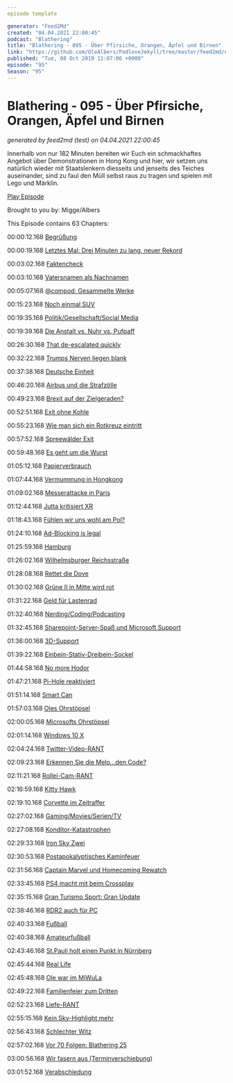 ```yaml
---
episode template

generator: "Feed2Md"
created: "04.04.2021 22:00:45"
podcast: "Blathering"
title: "Blathering - 095 - Über Pfirsiche, Orangen, Äpfel und Birnen"
link: "https://github.com/OleAlbers/PodloveJekyll/tree/master/feed2md/example/export/seasons/4/2019/10/Blathering - 095 - Über Pfirsiche, Orangen, Äpfel und Birnen.md"
published: "Tue, 08 Oct 2019 11:07:06 +0000"
episode: "95"
Season: "95"
---
```


# Blathering - 095 - Über Pfirsiche, Orangen, Äpfel und Birnen
_generated by feed2md (test) on 04.04.2021 22:00:45_

Innerhalb von nur 182 Minuten bereiten wir Euch ein schmackhaftes Angebot über Demonstrationen in Hong Kong und hier, wir setzen uns natürlich wieder mit Staatslenkern diesseits und jenseits des Teiches auseinander, sind zu faul den Müll selbst raus zu tragen und spielen mit Lego und Märklin.

[Play Episode](https://www.blathering.de/podlove/file/963/s/feed/c/mp3/blathering_095.mp3)

Brought to you by: Migge/Albers

This Episode contains 63 Chapters:


00:00:12.168 [Begrüßung]()

00:00:19.168 [Letztes Mal: Drei Minuten zu lang, neuer Rekord](https://auphonic.com/donate_credits?user=blathering)

00:03:02.168 [Faktencheck]()

00:03:10.168 [Vatersnamen als Nachnamen](https://de.wikipedia.org/wiki/Nordgermanischer_Personenname#Vatersnamen_als_Nachnamen)

00:05:07.168 [@compod: Gesammelte Werke](https://twitter.com/search?q=(from%3Acompod)%20(%40blathering_pod)%20until%3A2019-10-08%20since%3A2019-10-03&src=typed_query&f=live)

00:15:23.168 [Noch einmal SUV](https://www.adac.de/rund-ums-fahrzeug/auto-kaufen-verkaufen/kauftipps/suv-standardmodell-vergleich/)

00:19:35.168 [Politik/Gesellschaft/Social Media]()

00:19:39.168 [Die Anstalt vs. Nuhr vs. Pufpaff](https://mediathekviewweb.de/#query=Sebastian%20Pufpaff%20Wir%20nach)

00:26:30.168 [That de-escalated quickly](https://www.spiegel.de/wirtschaft/soziales/klimapaket-regierung-schwaecht-klimaschutzziele-deutlich-ab-a-1290254.html)

00:32:22.168 [Trumps Nerven liegen blank](https://taz.de/Donald-Trump-flippt-aus/!5628031/)

00:37:38.168 [Deutsche Einheit](https://www.t-online.de/nachrichten/wissen/geschichte/id_86519890/ddr-historiker-stefan-wolle-heutige-meckerstimmung-ist-ein-ddr-relikt-.html)

00:46:20.168 [Airbus und die Strafzölle](https://www.tagesschau.de/wirtschaft/usa-eu-strafzoelle-airbus-103.html)

00:49:23.168 [Brexit auf der Zielgeraden?](https://www.spiegel.de/politik/ausland/brexit-abkommen-eu-gibt-grossbritannien-noch-eine-woche-a-1290270.html)

00:52:51.168 [Exit ohne Kohle](https://taz.de/Aussteigerprogramm-fuer-Nazis/!5631129/)

00:55:23.168 [Wie man sich ein Rotkreuz eintritt](https://twitter.com/a79ac1/status/1180459329826295808)

00:57:52.168 [Spreewälder Exit](https://www.n-tv.de/politik/Hirse-Boykott-erzuernt-AfD-und-Anhaenger-article21312929.html)

00:59:48.168 [Es geht um die Wurst](https://www.sueddeutsche.de/panorama/wurst-skandal-listerien-1.4630446)

01:05:12.168 [Papierverbrauch](https://www.zdf.de/nachrichten/heute/spitzenreiter-unter-g20-laendern-deutsche-verbrauchen-viel-papier-100.html)

01:07:44.168 [Vermummung in Hongkong](https://www.tagesschau.de/ausland/hongkong-979.html)

01:09:02.168 [Messerattacke in Paris](https://www.derstandard.at/story/2000109545478/frankreich-will-nach-messerattacke-staerker-gegen-radikalisierung-vorgehen?ref=rss)

01:12:44.168 [Jutta kritisiert XR](https://logbuch-netzpolitik.de/lnp315-rebellionstinder)

01:18:43.168 [Fühlen wir uns wohl am Pol?](https://twitter.com/roddi/status/1174719432469504000)

01:24:10.168 [Ad-Blocking is legal](https://eyeo.com/verfassungsgericht_starkt-_adblocking/)

01:25:59.168 [Hamburg]()

01:26:02.168 [Wilhelmsburger Reichsstraße](https://www.ndr.de/nachrichten/hamburg/Wilhelmsburg-Neue-B75-fuer-Verkehr-freigegeben,reichsstrasse158.html)

01:28:08.168 [Rettet die Dove](https://www.hamburg1.de/nachrichten/42358/Bootsdemo_zur_Erhaltung_der_Dove_Elbe.html)

01:30:02.168 [Grüne II in Mitte wird rot](https://www.hamburg1.de/nachrichten/42324/Gruene_2_Fraktion_wechselt_zur_SPD.html)

01:31:22.168 [Geld für Lastenrad](https://www.hamburg1.de/nachrichten/42349/Neues_Foerderprogramm_fuer_Lastenraeder.html)

01:32:40.168 [Nerding/Coding/Podcasting]()

01:32:45.168 [Sharepoint-Server-Spaß und Microsoft Support]()

01:36:00.168 [3D-Support](https://twitter.com/schaarsen/status/1179857550361141248)

01:39:22.168 [Einbein-Stativ-Dreibein-Sockel](https://www.amazon.de/St%C3%A4nder-Einbeinstativ-Unterst%C3%BCtzung-Standfu%C3%9F-Camcorder/dp/B011XYKVF0)

01:44:58.168 [No more Hodor](https://www.heise.de/newsticker/meldung/Smarter-Tueroeffner-Nello-Ab-18-Oktober-ohne-Funktion-4545084.html)

01:47:21.168 [Pi-Hole reaktiviert](https://twitter.com/stammtischphilo/status/1180524244993753089)

01:51:14.168 [Smart Can](https://gizmodo.com/this-self-driving-garbage-can-remembers-to-take-the-tra-1838621440)

01:57:03.168 [Oles Ohrstöpsel](https://twitter.com/stammtischphilo/status/1180419445954678784)

02:00:05.168 [Microsofts Ohrstöpsel](https://www.golem.de/news/surface-earbuds-microsofts-ohrstoepsel-steuern-powerpoint-praesentationen-1910-144252.html)

02:01:14.168 [Windows 10 X](https://www.zdnet.de/88370581/windows-10-x-microsoft-stellt-betriebssystem-fuer-dual-screen-tablets-vor/)

02:04:24.168 [Twitter-Video-RANT](https://twitter.com/tmigge/status/1180431258775703557)

02:09:23.168 [Erkennen Sie die Melo...den Code?](https://twitter.com/stammtischphilo/status/1180746949768679425)

02:11:21.168 [Rollei-Cam-RANT](https://www.hubit.de/ueber-180-000-webcams-mit-kritischer-sicherheitsluecke/)

02:16:59.168 [Kitty Hawk](https://www.golem.de/news/heaviside-kitty-hawk-stellt-neues-elektroflugzeug-vor-1910-144264.html)

02:19:10.168 [Corvette im Zeitraffer](https://twitter.com/tmigge/status/1180857019085082625)

02:27:02.168 [Gaming/Movies/Serien/TV]()

02:27:08.168 [Konditor-Katastrophen](https://www.youtube.com/watch?v=pb7CBZ952zs)

02:29:33.168 [Iron Sky Zwei](https://de.wikipedia.org/wiki/Iron_Sky:_The_Coming_Race)

02:30:53.168 [Postapokalyptisches Kaminfeuer](https://twitter.com/stammtischphilo/status/1180443828349747201)

02:31:56.168 [Captain Marvel und Homecoming Rewatch](https://www.youtube.com/watch?v=NbtWURTG1ys)

02:33:45.168 [PS4 macht mit beim Crossplay](https://www.golem.de/news/playstation-4-betastatus-von-crossplay-beendet-1910-144242.html)

02:35:15.168 [Gran Turismo Sport: Gran Update](https://www.gran-turismo.com/de/products/gtsport/)

02:38:46.168 [RDR2 auch für PC](https://www.golem.de/news/rockstar-games-red-dead-redemption-2-erscheint-fuer-windows-pc-und-stadia-1910-144267.html)

02:40:33.168 [Fußball]()

02:40:38.168 [Amateurfußball](http://www.fussball.de/spiel/condor-3-eilbek-3/-/spiel/027I7R1NTG000000VS5489B4VU9HDBC9#!/)

02:43:46.168 [St.Pauli holt einen Punkt in Nürnberg](https://www.fcstpauli.com/matches/2019-2020-9-1-fc-nuernberg-vs-fc-st-pauli/)

02:45:44.168 [Real Life]()

02:45:48.168 [Ole war im MiWuLa](https://twitter.com/stammtischphilo/status/1180814887020302336)

02:49:22.168 [Familienfeier zum Dritten](https://twitter.com/tmigge/status/1179684825067864065)

02:52:23.168 [Liefe-RANT](https://twitter.com/stammtischphilo/status/1180067096623030272)

02:55:15.168 [Kein Sky-Highlight mehr](https://twitter.com/stammtischphilo/status/1180777106801856512)

02:56:43.168 [Schlechter Witz]()

02:57:02.168 [Vor 70 Folgen: Blathering 25](https://www.blathering.de/2017/05/blathering-025-phishen-auf-steuerbord-im-sonnenschein/)

03:00:56.168 [Wir fasern aus (Terminverschiebung)]()

03:01:52.168 [Verabschiedung]()


